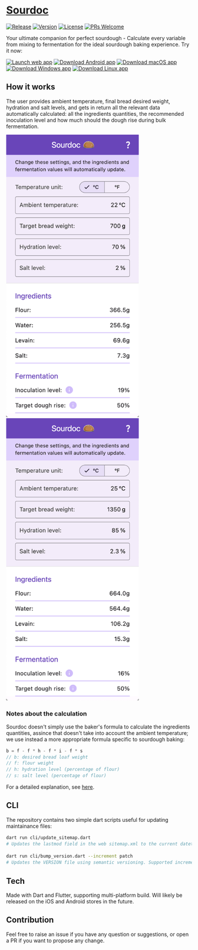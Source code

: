 # [Sourdoc](https://sourdoc.duddu.dev)
[![Release](https://github.com/duddu/sourdoc/actions/workflows/release.yml/badge.svg)](https://github.com/duddu/sourdoc/actions/workflows/release.yml)
[![Version](https://img.shields.io/github/v/tag/duddu/sourdoc?label=Version&logo=semver&color=6B41C8&labelColor=2b3238)](https://github.com/duddu/sourdoc/releases/latest)
[![License](https://badgen.net/github/license/duddu/sourdoc?color=009688&label=License&labelColor=2b3238)](https://github.com/duddu/sourdoc/blob/main/LICENSE)
[![PRs Welcome](https://img.shields.io/badge/PRs-welcome-yellow.svg?labelColor=2b3238)](https://github.com/duddu/sourdoc/compare)

Your ultimate companion for perfect sourdough - Calculate every variable from mixing to fermentation for the ideal sourdough baking experience. Try it now:

[![Launch web app](https://img.shields.io/badge/Launch_web_app-red?logo=googlechrome&logoColor=white)](https://sourdoc.duddu.dev)
[![Download Android app](https://img.shields.io/badge/Download_Android_app-silver?logo=android&logoColor=white&color=02b955)](https://sourdoc.duddu.dev/download-release-asset.html?platform=appbundle)
[![Download macOS app](https://img.shields.io/badge/Download_macOS_app-silver?logo=apple&logoColor=grey)](https://sourdoc.duddu.dev/download-release-asset.html?platform=macos)
[![Download Windows app](https://img.shields.io/badge/Download_Windows_app-0061bb?logo=windows&logoColor=white)](https://sourdoc.duddu.dev/download-release-asset.html?platform=windows)
[![Download Linux app](https://img.shields.io/badge/Download_Linux_app-grey?logo=linux&logoColor=white)](https://sourdoc.duddu.dev/download-release-asset.html?platform=linux)

## How it works

The user provides ambient temperature, final bread desired weight, hydration and salt levels, and gets in return all the relevant data automatically calculated: all the ingredients quantities, the recommended inoculation level and how much should the dough rise during bulk fermentation.

<img alt="Sourdoc sample screenshot 1" src="https://raw.githubusercontent.com/duddu/sourdoc/main/docs/assets/web-home-screenshot_1.png" width=360>&emsp;
<img alt="Sourdoc sample screenshot 2" src="https://raw.githubusercontent.com/duddu/sourdoc/main/docs/assets/web-home-screenshot_2.png" width=360>

### Notes about the calculation

Sourdoc doesn't simply use the baker's formula to calculate the ingredients quantities, assince that doesn't take into account the ambient temperature; we use instead a more appropriate formula specific to sourdough baking: 

```go
b = f - f * h - f * i - f * s
// b: desired bread loaf weight
// f: flour weight
// h: hydration level (percentage of flour)
// s: salt level (percentage of flour)
```

For a detailed explanation, see [here](https://sourdoc.duddu.dev/help).

## CLI

The repository contains two simple dart scripts useful for updating maintainance files:

```bash
dart run cli/update_sitemap.dart
# Updates the lastmod field in the web sitemap.xml to the current datetime

dart run cli/bump_version.dart --increment patch
# Updates the VERSION file using semantic versioning. Supported increment values: patch|minor|major.
```

## Tech 

Made with Dart and Flutter, supporting multi-platform build. Will likely be released on the iOS and Android stores in the future. 

## Contribution

Feel free to raise an issue if you have any question or suggestions, or open a PR if you want to propose any change.